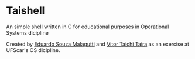 # Taishell
An simple shell written in C for educational purposes in Operational Systems dicipline

Created by [Eduardo Souza Malagutti]([url](https://github.com/eduMalagutti)) and [Vitor Taichi Taira]([url](https://github.com/TaiFile)) as an exercise at UFScar's OS dicipline.

